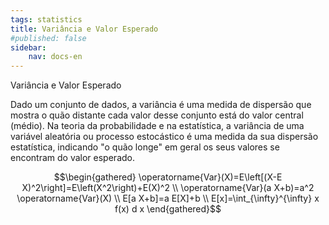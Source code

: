 ```yaml
---
tags: statistics
title: Variância e Valor Esperado
#published: false
sidebar:
    nav: docs-en
---
```


Variância e Valor Esperado

Dado um conjunto de dados, a variância é uma medida de dispersão que mostra o quão distante cada valor desse conjunto está do valor central (médio). Na teoria da probabilidade e na estatística, a variância de uma variável aleatória ou processo estocástico é uma medida da sua dispersão estatística, indicando "o quão longe" em geral os seus valores se encontram do valor esperado.

$$\begin{gathered}
\operatorname{Var}(X)=E\left[(X-E X)^2\right]=E\left(X^2\right)+E(X)^2 \\
\operatorname{Var}(a X+b)=a^2 \operatorname{Var}(X) \\
E[a X+b]=a E[X]+b \\
E[x]=\int_{\infty}^{\infty} x f(x) d x
\end{gathered}$$

